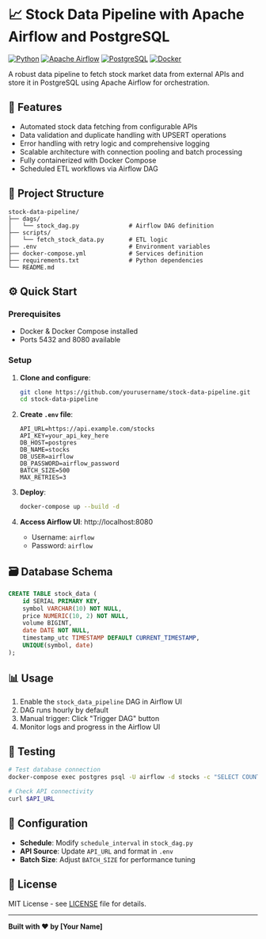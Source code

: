 # 📈 Stock Data Pipeline with Apache Airflow and PostgreSQL

[![Python](https://img.shields.io/badge/Python-3.8+-blue.svg)](https://www.python.org/downloads/)
[![Apache Airflow](https://img.shields.io/badge/Apache%20Airflow-2.7+-orange.svg)](https://airflow.apache.org/)
[![PostgreSQL](https://img.shields.io/badge/PostgreSQL-13+-blue.svg)](https://www.postgresql.org/)
[![Docker](https://img.shields.io/badge/Docker-20.10+-blue.svg)](https://www.docker.com/)

A robust data pipeline to fetch stock market data from external APIs and store it in PostgreSQL using Apache Airflow for orchestration.

## 🚀 Features

- Automated stock data fetching from configurable APIs
- Data validation and duplicate handling with UPSERT operations
- Error handling with retry logic and comprehensive logging
- Scalable architecture with connection pooling and batch processing
- Fully containerized with Docker Compose
- Scheduled ETL workflows via Airflow DAG

## 📁 Project Structure

```
stock-data-pipeline/
├── dags/
│   └── stock_dag.py              # Airflow DAG definition
├── scripts/
│   └── fetch_stock_data.py       # ETL logic
├── .env                          # Environment variables
├── docker-compose.yml            # Services definition
├── requirements.txt              # Python dependencies
└── README.md
```

## ⚙️ Quick Start

### Prerequisites
- Docker & Docker Compose installed
- Ports 5432 and 8080 available

### Setup

1. **Clone and configure**:
   ```bash
   git clone https://github.com/yourusername/stock-data-pipeline.git
   cd stock-data-pipeline
   ```

2. **Create `.env` file**:
   ```env
   API_URL=https://api.example.com/stocks
   API_KEY=your_api_key_here
   DB_HOST=postgres
   DB_NAME=stocks
   DB_USER=airflow
   DB_PASSWORD=airflow_password
   BATCH_SIZE=500
   MAX_RETRIES=3
   ```

3. **Deploy**:
   ```bash
   docker-compose up --build -d
   ```

4. **Access Airflow UI**: http://localhost:8080
   - Username: `airflow`
   - Password: `airflow`

## 🗃️ Database Schema

```sql
CREATE TABLE stock_data (
    id SERIAL PRIMARY KEY,
    symbol VARCHAR(10) NOT NULL,
    price NUMERIC(10, 2) NOT NULL,
    volume BIGINT,
    date DATE NOT NULL,
    timestamp_utc TIMESTAMP DEFAULT CURRENT_TIMESTAMP,
    UNIQUE(symbol, date)
);
```

## 📊 Usage

1. Enable the `stock_data_pipeline` DAG in Airflow UI
2. DAG runs hourly by default
3. Manual trigger: Click "Trigger DAG" button
4. Monitor logs and progress in the Airflow UI

## 🧪 Testing

```bash
# Test database connection
docker-compose exec postgres psql -U airflow -d stocks -c "SELECT COUNT(*) FROM stock_data;"

# Check API connectivity
curl $API_URL
```

## 🔧 Configuration

- **Schedule**: Modify `schedule_interval` in `stock_dag.py`
- **API Source**: Update `API_URL` and format in `.env`
- **Batch Size**: Adjust `BATCH_SIZE` for performance tuning


## 📄 License

MIT License - see [LICENSE](LICENSE) file for details.

---

**Built with ❤️ by [Your Name]**
